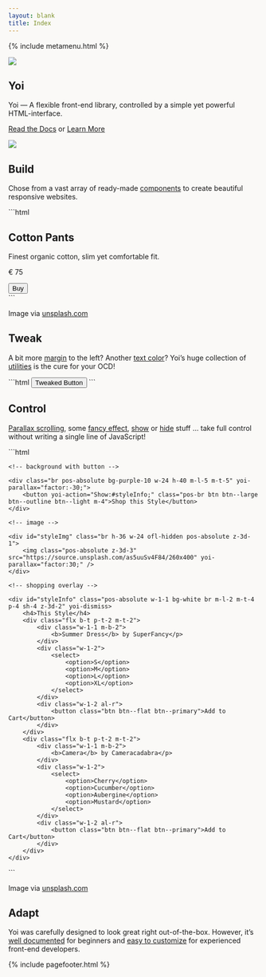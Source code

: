 ```yaml
---
layout: blank
title: Index
---
```


<!-- meta menu -->

{% include metamenu.html %}

<!-- section intro -->

<section id="intro" class="cover only-s--h-auto only-s--p-tb-15 l--p-tb-30 center bg-base-25">
    <div class="wrapper al-c op-transparent">
        <img class="h-20 w-20 d-block m--m-t-neg-10 m-lr-auto" src="{{ site.github.url }}/assets/img/logo-yoi-large.svg" />
        <h1 class="hidden">Yoi</h1>
        <div class="m--w-40 w-25 m-lr-auto">
            <p class="fs-4 lh-6 m-t-10 m-b-4 c-base-15">Yoi &mdash; A flexible front-end library, controlled by a simple yet powerful HTML-interface.</p>
            <p class="m-t-4">
                <a class="btn btn--subtle btn--large m-b-4 m--m-0" href="{{ site.github.url }}/start/">Read the Docs</a>
                <span class="fs-2 c-base-15 m-r-3 only-s--hidden">or</span>
                <a class="btn btn--primary btn--large" href="#build" yoi-action="ScrollTo:#build;">Learn More</a>
            </p>
        </div>
    </div>
</section>
<img class="bg-white h-3 d-block w-1-1" src="{{ site.github.url }}/assets/img/divider-top.svg" />

<!-- section build -->

<section id="build" class="p-tb-15 l--p-tb-30 article bg-white pos-relative">
    <div class="wrapper" yoi-scrollfx="in:fade-in; speed:slow; repeat:false;">
        <div class="flx flx-directionColumn m--flx-directionRow">
            <div class="m--w-1-3 w-1-1 p-r-6">
                <h2 class="fs-9">Build</h2>
            </div>
            <div class="m--w-2-3 w-1-1">
                <p class="c-base-15 fs-3 lh-5 m-t-2 m--w-40">Chose from a vast array of ready-made <a class="tdr-none hvr--tdr-underline" href="{{ site.github.url }}/components/">components</a> to create beautiful responsive websites.</p>
<div class="m-t-4" markdown="1">
```html
<!-- example -->
<div class="tile tile--bottom tile--blur tile--slide">
    <div class="tile__body">
        <h2 class="tile__title">Cotton Pants</h2>
        <div class="tile__copy">
            <div class="flx m-t-2">
                <div class="w-2-3">
                    <p class="fs-2 lh-3">Finest organic cotton, slim yet comfortable fit.</p>
                    <p class="fs-3 fw-bold c-yellow-20">€ 75</p>
                </div>
                <div class="w-1-3 pos-relative al-r">
                    <button class="btn btn--large btn--flat pos-br">Buy</button>
                </div>
            </div>
        </div>
    </div>
    <img class="tile__image" src="https://source.unsplash.com/eyFcZLLYvfA/230x300" alt="" />
</div>
```
</div>
                <p class="c-base-18 m-t-2">Image via <a class="c-base-13 tdr-none hvr--tdr-underline" href="https://unsplash.com/photos/eyFcZLLYvfA">unsplash.com</a></p>
            </div>
        </div>
    </div>
</section>

<!-- section tweak -->

<section id="tweak" class="p-tb-15 l--p-tb-30 article bg-white pos-relative">
    <div class="wrapper" yoi-scrollfx="in:fade-in; speed:slow; repeat:false;">
        <div class="flx flx-directionColumn m--flx-directionRow">
            <div class="m--w-1-3 w-1-1 p-r-6">
                <h2 class="fs-9">Tweak</h2>
            </div>
            <div class="m--w-2-3 w-1-1">
                <p class="c-base-15 fs-3 lh-5 m-t-2 m--w-40">A bit more <a class="tdr-none hvr--tdr-underline" href="{{ site.github.url }}/utilities/spacing.html">margin</a> to the left? Another <a class="tdr-none hvr--tdr-underline" href="{{ site.github.url }}/utilities/color.html">text color</a>? Yoi’s huge collection of <a class="tdr-none hvr--tdr-underline" href="{{ site.github.url }}/utilities/">utilities</a> is the cure for your OCD!</p>
<div class="m-t-4" markdown="1">
```html
<!-- example -->
<button class="btn btn--large m-l-6 c-green-12">Tweaked Button</button>
```
</div>
            </div>
        </div>
    </div>
</section>

<!-- section control -->

<section id="control" class="p-tb-15 l--p-tb-30 article bg-white">
    <div class="wrapper" yoi-scrollfx="in:fade-in; speed:slow; repeat:false;">
        <div class="flx flx-directionColumn m--flx-directionRow">
            <div class="m--w-1-3 w-1-1 p-r-6">
                <h2 class="fs-9">Control</h2>
            </div>
            <div class="m--w-2-3 w-1-1">
                <p class="c-base-15 fs-3 lh-5 m-t-2 m--w-40"><a class="tdr-none hvr--tdr-underline" href="{{ site.github.url }}/behaviours/parallax.html">Parallax scrolling</a>, some <a class="tdr-none hvr--tdr-underline" href="{{ site.github.url }}/behaviours/scrollfx.html">fancy effect</a>, <a class="tdr-none hvr--tdr-underline" href="{{ site.github.url }}/actions/show.html">show</a> or <a class="tdr-none hvr--tdr-underline" href="{{ site.github.url }}/actions/hide.html">hide</a> stuff … take full control without writing a single line of JavaScript!</p>
<div class="m-t-4" markdown="1">
```html
<!-- example -->
<div class="pos-relative h-50 w-26">

    <!-- background with button -->

    <div class="br pos-absolute bg-purple-10 w-24 h-40 m-l-5 m-t-5" yoi-parallax="factor:-30;">
        <button yoi-action="Show:#styleInfo;" class="pos-br btn btn--large btn--outline btn--light m-4">Shop this Style</button>
    </div>

    <!-- image -->

    <div id="styleImg" class="br h-36 w-24 ofl-hidden pos-absolute z-3d-1">
        <img class="pos-absolute z-3d-3" src="https://source.unsplash.com/as5uuSv4F84/260x400" yoi-parallax="factor:30;" />
    </div>

    <!-- shopping overlay -->

    <div id="styleInfo" class="pos-absolute w-1-1 bg-white br m-l-2 m-t-4 p-4 sh-4 z-3d-2" yoi-dismiss>
        <h4>This Style</h4>
        <div class="flx b-t p-t-2 m-t-2">
            <div class="w-1-1 m-b-2">
                <b>Summer Dress</b> by SuperFancy</p>
            </div>
            <div class="w-1-2">
                <select>
                    <option>S</option>
                    <option>M</option>
                    <option>L</option>
                    <option>XL</option>
                </select>
            </div>
            <div class="w-1-2 al-r">
                <button class="btn btn--flat btn--primary">Add to Cart</button>
            </div>
        </div>
        <div class="flx b-t p-t-2 m-t-2">
            <div class="w-1-1 m-b-2">
                <b>Camera</b> by Cameracadabra</p>
            </div>
            <div class="w-1-2">
                <select>
                    <option>Cherry</option>
                    <option>Cucumber</option>
                    <option>Aubergine</option>
                    <option>Mustard</option>
                </select>
            </div>
            <div class="w-1-2 al-r">
                <button class="btn btn--flat btn--primary">Add to Cart</button>
            </div>
        </div>
    </div>

</div>
```
</div>
                <p class="c-base-18 m-t-2">Image via <a class="c-base-13 tdr-none hvr--tdr-underline" href="https://unsplash.com/photos/as5uuSv4F84">unsplash.com</a></p>
            </div>
        </div>
    </div>
</section>

<!-- section adapt -->

<section id="adapt" class="p-tb-15 l--p-tb-30 article bg-white">
    <div class="wrapper" yoi-scrollfx="in:fade-in; speed:slow; repeat:false;">
        <div class="flx flx-directionColumn m--flx-directionRow">
            <div class="m--w-1-3 w-1-1 p-r-6">
                <h2 class="fs-9">Adapt</h2>
            </div>
            <div class="m--w-2-3 w-1-1">
                <div class="c-base-15 fs-3 lh-5 m-t-2">
                    <p>Yoi was carefully designed to look great right out-of-the-box. However, it’s <a class="tdr-none hvr--tdr-underline" href="{{ site.github.url }}/start/customizing.html">well documented</a> for beginners and <a class="tdr-none hvr--tdr-underline" href="https://github.com/yoshino-digital/yoi-boilerplate">easy to customize</a> for experienced front-end developers.</p>
                </div>
            </div>
        </div>
    </div>
</section>

<!-- footer -->

{% include pagefooter.html %}

<!-- custom styling -->

<style>
    html, body { background: #faf9f7; }
</style>
